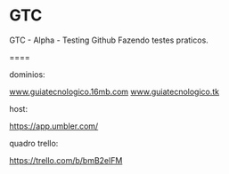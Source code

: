 # GTC
GTC - Alpha - Testing Github
Fazendo testes praticos. 

====

dominios:

www.guiatecnologico.16mb.com
www.guiatecnologico.tk

 host: 

https://app.umbler.com/

 quadro trello: 

https://trello.com/b/bmB2elFM
